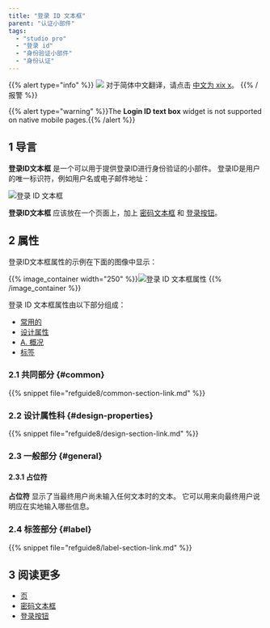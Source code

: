 ```yaml
---
title: "登录 ID 文本框"
parent: "认证小部件"
tags:
  - "studio pro"
  - "登录 id"
  - "身份验证小部件"
  - "身份认证"
---
```


{{% alert type="info" %}}
<img src="attachments/chinese-translation/china.png" style="display: inline-block; margin: 0" /> 对于简体中文翻译，请点击 [中文为 xix x](https://cdn.mendix.tencent-cloud.com/documentation/refguide8/login-id-text-box.pdf)。
{{% /报警 %}}

{{% alert type="warning" %}}The **Login ID text box** widget is not supported on native mobile pages.{{% /alert %}}

## 1 导言

**登录ID文本框** 是一个可以用于提供登录ID进行身份验证的小部件。 登录ID是用户的唯一标识符，例如用户名或电子邮件地址：

![登录 ID 文本框](attachments/authentication-widgets/login-id.png)

**登录ID文本框** 应该放在一个页面上，加上 [密码文本框](password-text-box) 和 [登录按钮](sign-in-button)。

## 2 属性

登录ID文本框属性的示例在下面的图像中显示：

{{% image_container width="250" %}}![登录 ID 文本框属性](attachments/authentication-widgets/logid-id-properties.png)
{{% /image_container %}}

登录 ID 文本框属性由以下部分组成：

* [常用的](#common)
* [设计属性](#design-properties)
* [A. 概况](#general)
* [标签](#label)

### 2.1 共同部分 {#common}

{{% snippet file="refguide8/common-section-link.md" %}}

### 2.2 设计属性科 {#design-properties}

{{% snippet file="refguide8/design-section-link.md" %}}

### 2.3 一般部分 {#general}

#### 2.3.1 占位符

**占位符** 显示了当最终用户尚未输入任何文本时的文本。 它可以用来向最终用户说明应在实地输入哪些信息。

### 2.4 标签部分 {#label}

{{% snippet file="refguide8/label-section-link.md" %}}

## 3 阅读更多

* [页](page)
* [密码文本框](password-text-box)
* [登录按钮](sign-in-button)